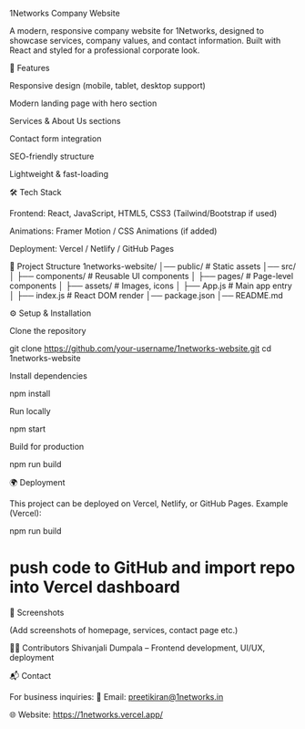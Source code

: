 1Networks Company Website

A modern, responsive company website for 1Networks, designed to showcase services, company values, and contact information. Built with React and styled for a professional corporate look.

🚀 Features

Responsive design (mobile, tablet, desktop support)

Modern landing page with hero section

Services & About Us sections

Contact form integration

SEO-friendly structure

Lightweight & fast-loading

🛠️ Tech Stack

Frontend: React, JavaScript, HTML5, CSS3 (Tailwind/Bootstrap if used)

Animations: Framer Motion / CSS Animations (if added)

Deployment: Vercel / Netlify / GitHub Pages

📂 Project Structure
1networks-website/
│── public/           # Static assets
│── src/
│   ├── components/   # Reusable UI components
│   ├── pages/        # Page-level components
│   ├── assets/       # Images, icons
│   ├── App.js        # Main app entry
│   ├── index.js      # React DOM render
│── package.json
│── README.md

⚙️ Setup & Installation

Clone the repository

git clone https://github.com/your-username/1networks-website.git
cd 1networks-website


Install dependencies

npm install


Run locally

npm start


Build for production

npm run build

🌍 Deployment

This project can be deployed on Vercel, Netlify, or GitHub Pages.
Example (Vercel):

npm run build
# push code to GitHub and import repo into Vercel dashboard

📸 Screenshots

(Add screenshots of homepage, services, contact page etc.)

👩‍💻 Contributors
Shivanjali Dumpala – Frontend development, UI/UX, deployment

📬 Contact

For business inquiries:
📧 Email:  preetikiran@1networks.in 

🌐 Website: https://1networks.vercel.app/